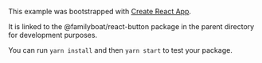 This example was bootstrapped with [Create React App](https://github.com/facebook/create-react-app).

It is linked to the @familyboat/react-button package in the parent directory for development purposes.

You can run `yarn install` and then `yarn start` to test your package.
